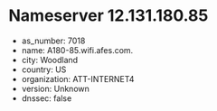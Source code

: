 # Nameserver 12.131.180.85

* as_number: 7018
* name: A180-85.wifi.afes.com.
* city: Woodland
* country: US
* organization: ATT-INTERNET4
* version: Unknown
* dnssec: false
